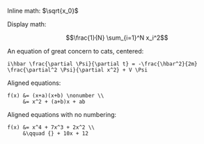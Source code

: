 Inline math: $\sqrt{x_0}$

Display math:

~~~ math
\frac{1}{N} \sum_{i=1}^N x_i^2
~~~

An equation of great concern to cats, centered:

~~~ equation { fleqn=false }
i\hbar \frac{\partial \Psi}{\partial t} = -\frac{\hbar^2}{2m}
\frac{\partial^2 \Psi}{\partial x^2} + V \Psi
~~~

Aligned equations:

~~~ equation
f(x) &= (x+a)(x+b) \nonumber \\
     &= x^2 + (a+b)x + ab
~~~

Aligned equations with no numbering:

~~~ equation { nonumber=true }
f(x) &= x^4 + 7x^3 + 2x^2 \\
     &\qquad {} + 10x + 12
~~~